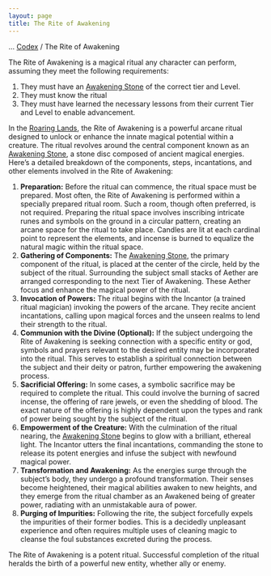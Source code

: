 ```yaml
---
layout: page
title: The Rite of Awakening
---
```

<span class="breadcrumbs" markdown="1">... [Codex](/codex) / The Rite of Awakening</span>

The Rite of Awakening is a magical ritual any character can perform, assuming they meet the following requirements:

1. They must have an [Awakening Stone](/codex/items/awakening-stone) of the correct tier and Level.
1. They must know the ritual
1. They must have learned the necessary lessons from their current Tier and Level to enable advancement.

In the [Roaring Lands](/codex/the-roaring-lands), the Rite of Awakening is a powerful arcane ritual designed to unlock or enhance the innate magical potential within a creature. The ritual revolves around the central component known as an [Awakening Stone](/codex/items/awakening-stone), a stone disc composed of ancient magical energies. Here’s a detailed breakdown of the components, steps, incantations, and other elements involved in the Rite of Awakening:

1. **Preparation:** Before the ritual can commence, the ritual space must be prepared. Most often, the Rite of Awakening is performed within a specially prepared ritual room. Such a room, though often preferred, is not required. Preparing the ritual space involves inscribing intricate runes and symbols on the ground in a circular pattern, creating an arcane space for the ritual to take place. Candles are lit at each cardinal point to represent the elements, and incense is burned to equalize the natural magic within the ritual space.
1. **Gathering of Components:** The [Awakening Stone](/codex/items/awakening-stone), the primary component of the ritual, is placed at the center of the circle, held by the subject of the ritual. Surrounding the subject small stacks of Aether are arranged corresponding to the next Tier of Awakening. These Aether focus and enhance the magical power of the ritual.
1. **Invocation of Powers:** The ritual begins with the Incantor (a trained ritual magician) invoking the powers of the arcane. They recite ancient incantations, calling upon magical forces and the unseen realms to lend their strength to the ritual.
1. **Communion with the Divine (Optional):** If the subject undergoing the Rite of Awakening is seeking connection with a specific entity or god, symbols and prayers relevant to the desired entity may be incorporated into the ritual. This serves to establish a spiritual connection between the subject and their deity or patron, further empowering the awakening process.
1. **Sacrificial Offering:** In some cases, a symbolic sacrifice may be required to complete the ritual. This could involve the burning of sacred incense, the offering of rare jewels, or even the shedding of blood. The exact nature of the offering is highly dependent upon the types and rank of power being sought by the subject of the ritual.
1. **Empowerment of the Creature:** With the culmination of the ritual nearing, the [Awakening Stone](/codex/items/awakening-stone) begins to glow with a brilliant, ethereal light. The Incantor utters the final incantations, commanding the stone to release its potent energies and infuse the subject with newfound magical power.
1. **Transformation and Awakening:** As the energies surge through the subject’s body, they undergo a profound transformation. Their senses become heightened, their magical abilities awaken to new heights, and they emerge from the ritual chamber as an Awakened being of greater power, radiating with an unmistakable aura of power.
1. **Purging of Impurities:** Following the rite, the subject forcefully expels the impurities of their former bodies. This is a decidedly unpleasant experience and often requires multiple uses of cleaning magic to cleanse the foul substances excreted during the process.

The Rite of Awakening is a potent ritual. Successful completion of the ritual heralds the birth of a powerful new entity, whether ally or enemy.